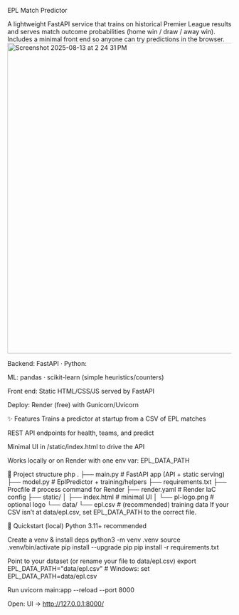 EPL Match Predictor

A lightweight FastAPI service that trains on historical Premier League results and serves match outcome probabilities (home win / draw / away win). Includes a minimal front end so anyone can try predictions in the browser.
<img width="1414" height="698" alt="Screenshot 2025-08-13 at 2 24 31 PM" src="https://github.com/user-attachments/assets/8e250787-bf5c-42c0-800a-c84b6bae10a2" />


Backend: FastAPI · Python:

ML: pandas · scikit-learn (simple heuristics/counters)

Front end: Static HTML/CSS/JS served by FastAPI

Deploy: Render (free) with Gunicorn/Uvicorn

✨ Features
Trains a predictor at startup from a CSV of EPL matches

REST API endpoints for health, teams, and predict

Minimal UI in /static/index.html to drive the API

Works locally or on Render with one env var: EPL_DATA_PATH

📁 Project structure
php
.
├── main.py                 # FastAPI app (API + static serving)
├── model.py                # EplPredictor + training/helpers
├── requirements.txt
├── Procfile                # process command for Render
├── render.yaml             # Render IaC config
├── static/
│   ├── index.html          # minimal UI
│   └── pl-logo.png         # optional logo
└── data/
    └── epl.csv             # (recommended) training data
If your CSV isn’t at data/epl.csv, set EPL_DATA_PATH to the correct file.

🚀 Quickstart (local)
Python 3.11+ recommended

Create a venv & install deps
python3 -m venv .venv
source .venv/bin/activate
pip install --upgrade pip
pip install -r requirements.txt

Point to your dataset (or rename your file to data/epl.csv)
export EPL_DATA_PATH="data/epl.csv"   # Windows: set EPL_DATA_PATH=data/epl.csv

Run
uvicorn main:app --reload --port 8000

Open:
UI → http://127.0.0.1:8000/
